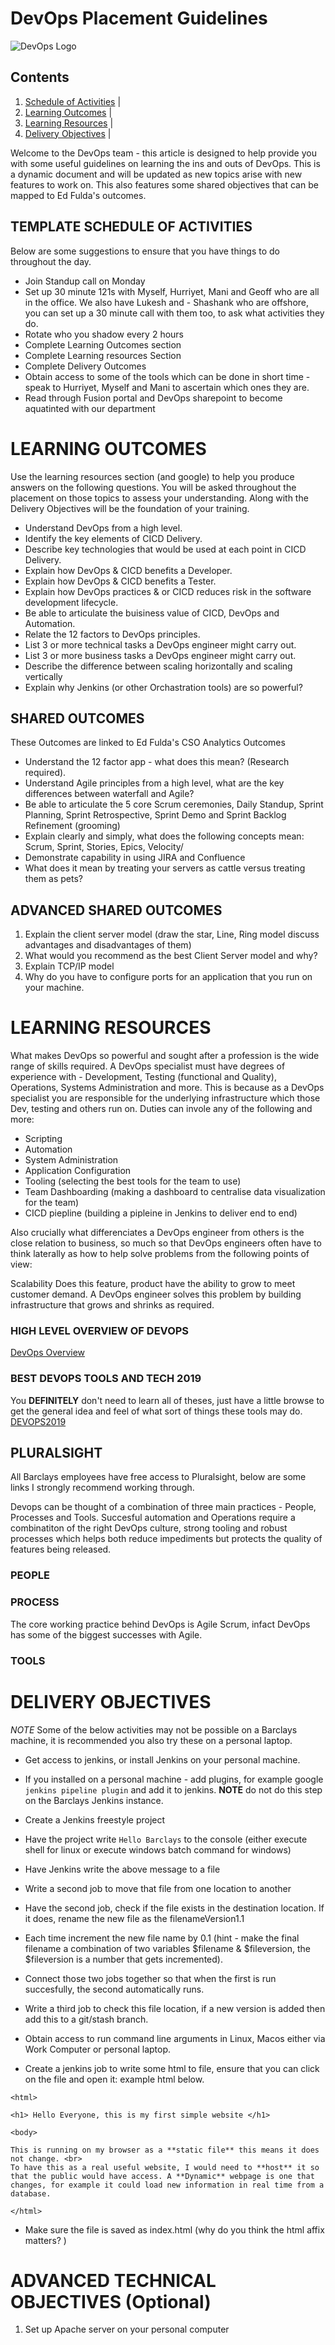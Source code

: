 
# DevOps Placement Guidelines


![DevOps Logo](https://www.xactplacements.co.uk/wp-content/uploads/2018/03/DevOps.jpg)


## Contents

1. [Schedule of Activities](#TEMPLATE-SCHEDULE-OF-ACTIVITIES) | 
2. [Learning Outcomes](#LEARNING-OUTCOMES) |
3. [Learning Resources](#LEARNING-RESOURCES) |
4. [Delivery Objectives](#DELIVERY-OBJECTIVES ) |

 Welcome to the DevOps team - this article is designed to help provide you with some useful guidelines on learning the ins and outs of DevOps. This is a dynamic document and will be updated as new topics arise with new features to work on. This also features some shared objectives that can be mapped to Ed Fulda's outcomes. 



## TEMPLATE SCHEDULE OF ACTIVITIES


Below are some suggestions to ensure that you have things to do throughout the day. 

- Join Standup call on Monday 
- Set up 30 minute 121s with Myself, Hurriyet, Mani and Geoff who are all in the office. We also have Lukesh and - Shashank who are offshore, you can set up a 30 minute call with them too, to ask what activities they do. 
- Rotate who you shadow every 2 hours
- Complete Learning Outcomes section
- Complete Learning resources Section
- Complete Delivery Outcomes 
- Obtain access to some of the tools which can be done in short time - speak to Hurriyet, Myself and Mani to ascertain which ones they are. 
- Read through Fusion portal and DevOps sharepoint to become aquatinted with our department

# LEARNING OUTCOMES

Use the learning resources section (and google) to help you produce answers on the following questions. You will be asked throughout the placement on those topics to assess your understanding. Along with the Delivery Objectives will be the foundation of your training. 

- Understand DevOps from a high level. 
- Identify the key elements of CICD Delivery.
- Describe key technologies that would be used at each point in CICD Delivery.
- Explain how DevOps & CICD benefits a Developer.
- Explain how DevOps & CICD benefits a Tester.
- Explain how DevOps practices & or CICD reduces risk in the software development lifecycle.
- Be able to articulate the buisiness value of CICD, DevOps and Automation.
- Relate the 12 factors to DevOps principles.
- List 3 or more technical tasks a DevOps engineer might carry out. 
- List 3 or more business tasks a DevOps engineer might carry out. 
- Describe the difference between scaling horizontally and scaling vertically
- Explain why Jenkins (or other Orchastration tools) are so powerful? 


## SHARED OUTCOMES 

These Outcomes are linked to Ed Fulda's CSO Analytics Outcomes 

- Understand the 12 factor app - what does this mean? (Research required).
- Understand Agile principles from a high level, what are the key differences between waterfall and Agile? 
- Be able to articulate the 5 core Scrum ceremonies, Daily Standup, Sprint Planning, Sprint Retrospective, Sprint Demo and Sprint Backlog Refinement (grooming)
- Explain clearly and simply, what does the following concepts mean: Scrum, Sprint, Stories, Epics, Velocity/
- Demonstrate capability in using JIRA and Confluence 
- What does it mean by treating your servers as cattle versus treating them as pets? 

## ADVANCED SHARED OUTCOMES 

1. Explain the client server model (draw the star, Line, Ring model discuss advantages and disadvantages of them)
2. What would you recommend as the best Client Server model and why?
3. Explain TCP/IP model 
4. Why do you have to configure ports for an application that you run on your machine.



# LEARNING RESOURCES

What makes DevOps so powerful and sought after a profession is the wide range of skills required. A DevOps specialist must have degrees of experience with - Development, Testing (functional and Quality), Operations, Systems Administration and more. This is because as a DevOps specialist you are responsible for the underlying infrastructure which those Dev, testing and others run on. Duties can invole any of the following and more: 

- Scripting 
- Automation
- System Administration 
- Application Configuration
- Tooling (selecting the best tools for the team to use)
- Team Dashboarding (making a dashboard to centralise data visualization for the team)
- CICD piepline (building a pipleine in Jenkins to deliver end to end)


Also crucially what differenciates a DevOps engineer from others is the close relation to business, so much so that DevOps engineers often have to think laterally as how to help solve problems from the following points of view:

Scalability 
Does this feature, product have the ability to grow to meet customer demand. A DevOps engineer solves this problem by building infrastructure that grows and shrinks as required.


### HIGH LEVEL OVERVIEW OF DEVOPS 

[DevOps Overview](https://www.guru99.com/devops-tutorial.html)

### BEST DEVOPS TOOLS AND TECH 2019 

You **DEFINITELY** don't need to learn all of theses, just have a little browse to get the general idea and feel of what sort of things these tools may do. 
[DEVOPS2019](https://www.guru99.com/devops-tools.html)


## PLURALSIGHT 

All Barclays employees have free access to Pluralsight, below are some links I strongly recommend working through.



Devops can be thought of a combination of three main practices - People, Processes and Tools. Succesful automation and Operations require a combinatiton of the right DevOps culture, strong tooling and robust processes which helps both reduce impediments but protects the quality of features being released.


### PEOPLE

### PROCESS

The core working practice behind DevOps is Agile Scrum, infact DevOps has some of the biggest successes with Agile. 

### TOOLS



# DELIVERY OBJECTIVES

*NOTE* Some of the below activities may not be possible on a Barclays machine, it is recommended you also try these on a personal laptop.

- Get access to jenkins, or install Jenkins on your personal machine. 
- If you installed on a personal machine - add plugins, for example google `jenkins pipeline plugin` and add it to jenkins. **NOTE** do not do this step on the Barclays Jenkins instance. 
- Create a Jenkins freestyle project
- Have the project write `Hello Barclays` to the console (either execute shell for linux or execute windows batch command for windows)
- Have Jenkins write the above message to a file
- Write a second job to move that file from one location to another 
- Have the second job, check if the file exists in the destination location. If it does, rename the new file as the filenameVersion1.1
- Each time increment the new file name by 0.1 (hint - make the final filename a combination of two variables $filename & $fileversion, the $fileversion is a number that gets incremented).
- Connect those two jobs together so that when the first is run succesfully, the second automatically runs.
- Write a third job to check this file location, if a new version is added then add this to a git/stash branch.
- Obtain access to run command line arguments in Linux, Macos either via Work Computer or personal laptop. 



- Create a jenkins job to write some html to file, ensure that you can click on the file and open it: example html below. 

```
<html>

<h1> Hello Everyone, this is my first simple website </h1>

<body>

This is running on my browser as a **static file** this means it does not change. <br>
To have this as a real useful website, I would need to **host** it so that the public would have access. A **Dynamic** webpage is one that changes, for example it could load new information in real time from a database.

</html>

```

- Make sure the file is saved as index.html (why do you think the html affix matters? )

# ADVANCED TECHNICAL OBJECTIVES (Optional)

1. Set up Apache server on your personal computer 